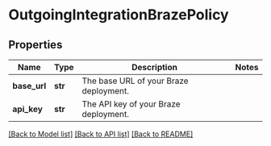 # OutgoingIntegrationBrazePolicy

## Properties
Name | Type | Description | Notes
------------ | ------------- | ------------- | -------------
**base_url** | **str** | The base URL of your Braze deployment. | 
**api_key** | **str** | The API key of your Braze deployment. | 

[[Back to Model list]](../README.md#documentation-for-models) [[Back to API list]](../README.md#documentation-for-api-endpoints) [[Back to README]](../README.md)


